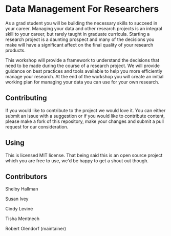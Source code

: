 # Data Management For Researchers

As a grad student you will be building the necessary skills to succeed in your career. Managing
your data and other research projects is an integral skill to your career, but rarely taught in 
graduate curricula. Starting a research project is a daunting prospect and many of the decisions you
make will have a significant affect on the final quality of your research products.

This workshop will provide a framework to understand the decisions that need to be made during
the course of a research project. We will provide guidance on best practices and tools available
to help you more efficiently manage your research. At the end of the workshop you will 
create an initial working plan for managing your data you can use for your own research.


## Contributing

If you would like to contribute to the project we would love it. You can either submit an issue with a
suggestion or if you would like to contribute content, please make a fork of this repository, make your
changes and submit a pull request for our consideration.

## Using

This is licensed MIT license. That being said this is an open source project which you are free to use, 
we'd be happy to get a shout out though.

## Contributors

Shelby Hallman

Susan Ivey

Cindy Levine

Tisha Mentnech

Robert Olendorf (maintainer)


